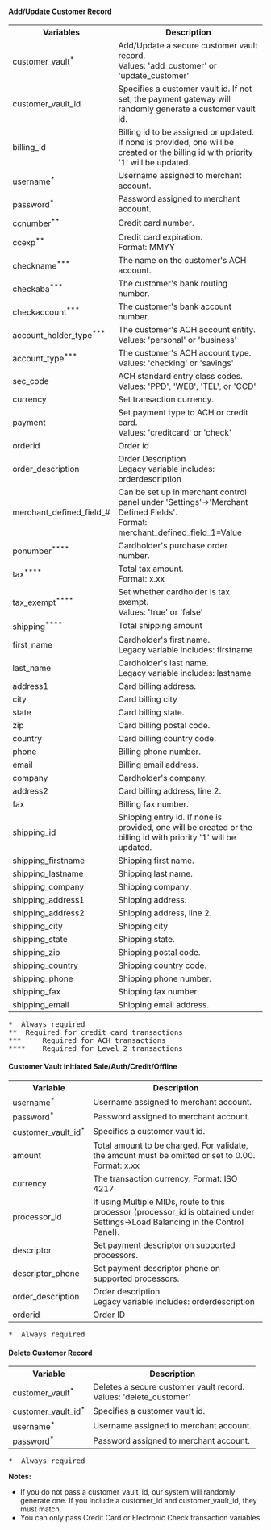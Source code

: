 #### Add/Update Customer Record

<div class="table-responsive">
<table class="table table-bordered table-striped table-vertical-middle">
    <tbody><tr>
        <th class="variable">Variables</th>
        <th>Description</th>
    </tr>
    <tr>
        <td>customer_vault<sup>*</sup></td>
        <td>Add/Update a secure customer vault record.<br>
            <span class="allowed">Values: 'add_customer' or 'update_customer'</span></td>
    </tr>
    <tr>
        <td>customer_vault_id</td>
        <td>Specifies a customer vault id. If not set, the payment gateway will randomly generate a customer vault id.</td>
    </tr>
    <tr>
        <td>billing_id</td>
        <td>Billing id to be assigned or updated. If none is provided, one will be created or the billing id with priority '1' will be updated.</td>
    </tr>
    <tr>
        <td>username<sup>*</sup></td>
        <td>Username assigned to merchant account.</td>
    </tr>
    <tr>
        <td>password<sup>*</sup></td>
        <td>Password assigned to merchant account.</td>
    </tr>
    <tr>
        <td>ccnumber<sup>**</sup></td>
        <td>Credit card number.</td>
    </tr>
    <tr>
        <td>ccexp<sup>**</sup></td>
        <td>Credit card expiration.<br>
            <span class="allowed">Format: MMYY</span></td>
    </tr>
    <tr>
        <td>checkname<sup>***</sup></td>
        <td>The name on the customer's ACH account.</td>
    </tr>
    <tr>
        <td>checkaba<sup>***</sup></td>
        <td>The customer's bank routing number.</td>
    </tr>
    <tr>
        <td>checkaccount<sup>***</sup></td>
        <td>The customer's bank account number.</td>
    </tr>
    <tr>
        <td>account_holder_type<sup>***</sup></td>
        <td>The customer's ACH account entity.<br>
            <span class="allowed">Values: 'personal' or 'business'</span></td>
    </tr>
    <tr>
        <td>account_type<sup>***</sup></td>
        <td>The customer's ACH account type.<br>
            <span class="allowed">Values: 'checking' or 'savings'</span></td>
    </tr>
    <tr>
        <td>sec_code</td>
        <td>ACH standard entry class codes.<br>
            <span class="allowed">Values: 'PPD', 'WEB', 'TEL', or 'CCD'</span></td>
    </tr>
    <tr>
        <td>currency</td>
        <td>Set transaction currency.</td>
    </tr>
    <tr>
        <td>payment</td>
        <td>Set payment type to ACH or credit card.<br>
            <span class="allowed">Values: 'creditcard' or 'check'</span></td>
    </tr>
    <tr>
        <td>orderid</td>
        <td>Order id</td>
    </tr>
    <tr>
        <td>order_description</td>
        <td>Order Description<br>
            <span class="allowed">Legacy variable includes: orderdescription</span></td>
    </tr>
    <tr>
        <td>merchant_defined_field_#</td>
        <td>Can be set up in merchant control panel under 'Settings'-&gt;'Merchant Defined Fields'.<br>
            <span class="allowed">Format: merchant_defined_field_1=Value</span></td>
    </tr>
    <tr>
        <td>ponumber<sup>****</sup></td>
        <td>Cardholder's purchase order number.</td>
    </tr>
    <tr>
        <td>tax<sup>****</sup></td>
        <td>Total tax amount.<br>
            <span class="allowed">Format: x.xx</span></td>
    </tr>
    <tr>
        <td>tax_exempt<sup>****</sup></td>
        <td>Set whether cardholder is tax exempt.<br>
            <span class="allowed">Values: 'true' or 'false'</span></td>
    </tr>
    <tr>
        <td>shipping<sup>****</sup></td>
        <td>Total shipping amount</td>
    </tr>
    <tr>
        <td>first_name</td>
        <td>Cardholder's first name.<br>
            <span class="allowed">Legacy variable includes: firstname</span></td>
    </tr>
    <tr>
        <td>last_name</td>
        <td>Cardholder's last name.<br>
            <span class="allowed">Legacy variable includes: lastname</span></td>
    </tr>
    <tr>
        <td>address1</td>
        <td>Card billing address.</td>
    </tr>
    <tr>
        <td>city</td>
        <td>Card billing city</td>
    </tr>
    <tr>
        <td>state</td>
        <td>Card billing state.</td>
    </tr>
    <tr>
        <td>zip</td>
        <td>Card billing postal code.</td>
    </tr>
    <tr>
        <td>country</td>
        <td>Card billing country code.</td>
    </tr>
    <tr>
        <td>phone</td>
        <td>Billing phone number.</td>
    </tr>
    <tr>
        <td>email</td>
        <td>Billing email address.</td>
    </tr>
    <tr>
        <td>company</td>
        <td>Cardholder's company.</td>
    </tr>
    <tr>
        <td>address2</td>
        <td>Card billing address, line 2.</td>
    </tr>
    <tr>
        <td>fax</td>
        <td>Billing fax number.</td>
    </tr>
    <tr>
        <td>shipping_id</td>
        <td>Shipping entry id. If none is provided, one will be created or the billing id with priority '1' will be updated.</td>
    </tr>
    <tr>
        <td>shipping_firstname</td>
        <td>Shipping first name.</td>
    </tr>
    <tr>
        <td>shipping_lastname</td>
        <td>Shipping last name.</td>
    </tr>
    <tr>
        <td>shipping_company</td>
        <td>Shipping company.</td>
    </tr>
    <tr>
        <td>shipping_address1</td>
        <td>Shipping address.</td>
    </tr>
    <tr>
        <td>shipping_address2</td>
        <td>Shipping address, line 2.</td>
    </tr>
    <tr>
        <td>shipping_city</td>
        <td>Shipping city</td>
    </tr>
    <tr>
        <td>shipping_state</td>
        <td>Shipping state.</td>
    </tr>
    <tr>
        <td>shipping_zip</td>
        <td>Shipping postal code.</td>
    </tr>
    <tr>
        <td>shipping_country</td>
        <td>Shipping country code.</td>
    </tr>
    <tr>
        <td>shipping_phone</td>
        <td>Shipping phone number.</td>
    </tr>
    <tr>
        <td>shipping_fax</td>
        <td>Shipping fax number.</td>
    </tr>
    <tr>
        <td>shipping_email</td>
        <td>Shipping email address.</td>
    </tr>
</tbody></table>
</div>

<pre>* 	Always required
** 	Required for credit card transactions
*** 	Required for ACH transactions
**** 	Required for Level 2 transactions</pre>

#### Customer Vault initiated Sale/Auth/Credit/Offline

<div class="table-responsive">
<table class="table table-bordered table-striped table-vertical-middle">
    <tbody><tr>
        <th class="variable">Variable</th>
        <th>Description</th>
    </tr>
    <tr>
        <td>username<sup>*</sup></td>
        <td>Username assigned to merchant account.</td>
    </tr>
    <tr>
        <td>password<sup>*</sup></td>
        <td>Password assigned to merchant account.</td>
    </tr>
    <tr>
        <td>customer_vault_id<sup>*</sup></td>
        <td>Specifies a customer vault id.</td>
    </tr>
    <tr>
        <td>amount</td>
        <td>Total amount to be charged. For validate, the amount must be omitted or set to 0.00.<br>
            <span class="allowed">Format: x.xx</span></td>
    </tr>
    <tr>
        <td>currency</td>
        <td>The transaction currency.
            <span class="allowed">Format: ISO 4217</span></td>
    </tr>
    <tr>
        <td>processor_id</td>
        <td>If using Multiple MIDs, route to this processor (processor_id is obtained under Settings-&gt;Load Balancing in the Control Panel).</td>
    </tr>
    <tr>
        <td>descriptor</td>
        <td>Set payment descriptor on supported processors.</td>
    </tr>
    <tr>
        <td>descriptor_phone</td>
        <td>Set payment descriptor phone on supported processors.</td>
    </tr>
    <tr>
        <td>order_description</td>
        <td>Order description.<br>
            <span class="allowed">Legacy variable includes: orderdescription</span></td>
    </tr>
    <tr>
        <td>orderid</td>
        <td>Order ID</td>
    </tr>
</tbody></table>
</div>

<pre>* 	Always required</pre>

#### Delete Customer Record

<div class="table-responsive">
<table class="table table-bordered table-striped table-vertical-middle">
    <tbody><tr>
        <th class="variable">Variable</th>
        <th>Description</th>
    </tr>
    <tr>
        <td>customer_vault<sup>*</sup></td>
        <td>Deletes a secure customer vault record.<br>
            <span class="allowed">Values: 'delete_customer'</span></td>
    </tr>
    <tr>
        <td>customer_vault_id<sup>*</sup></td>
        <td>Specifies a customer vault id.</td>
    </tr>
    <tr>
        <td>username<sup>*</sup></td>
        <td>Username assigned to merchant account.</td>
    </tr>
    <tr>
        <td>password<sup>*</sup></td>
        <td>Password assigned to merchant account.</td>
    </tr>
</tbody></table>
</div>

<pre>* 	Always required</pre>

**Notes:**

 - If you do not pass a customer_vault_id, our system will randomly generate one. If you include a customer_id and customer_vault_id, they must match.
 - You can only pass Credit Card or Electronic Check transaction variables.

